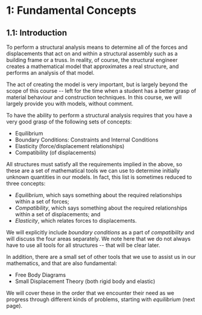 # 1: Fundamental Concepts

## 1.1: Introduction

To perform a structural analysis means to determine all of the forces
and displacements that act on and within a structural assembly such as
a building frame or a truss.  In reality, of course, the structural
engineer creates a mathematical model that approximates a real
structure, and performs an analysis of that model.

The act of creating the model is very important, but is largely beyond
the scope of this course -- left for the time when a student has a
better grasp of material behaviour and construction techniques.  In
this course, we will largely provide you with models, without comment.

To have the ability to perform a structural analysis requires that you
have a very good grasp of the following sets of concepts:

* Equilibrium
* Boundary Conditions: Constraints and Internal Conditions
* Elasticity (force/displacement relationships)
* Compatibility (of displacements)

All structures must satisfy all the requirements implied in the above,
so these are a set of mathematical tools we can use to determine
initially unknown quantities in our models.  In fact, this list is
sometimes reduced to three concepts: 

* *Equilibrium*, which says
something about the required relationships within a set of forces;
* *Compatibility*, which says something about the required relationships
within a set of displacements; and 
* *Elasticity*, which relates forces
to displacements. 

We will explicitly include *boundary conditions* as a part of *compatibility*
and will discuss the four areas separately.  We note here that we do
not always have to use all tools for all structures -- that will be
clear later.

In addition, there are a small set of other tools that we use to
assist us in our mathematics, and that are also fundamental:

* Free Body Diagrams
* Small Displacement Theory (both rigid body and elastic)

We will cover these in the order that we encounter their need as we
progress through different kinds of problems, starting with *equilibrium*
(next page).
